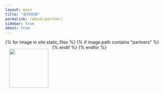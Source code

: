 ```yaml
---
layout: main
title: "合作伙伴"
permalink: /about/partner/
sidebar: true
about: true
---
```


<div style="display: -webkit-box; display: -webkit-flex; display: flex; flex-direction: row; flex-wrap: wrap; justify-content: flex-start;">
{% for image in site.static_files %}
	{% if image.path contains "partners" %}
	<div style="padding: .8rem;">
		<img style="width: 9em;" src="{{ image.path }}">
	</div>
	{% endif %}
{% endfor %}
</div>